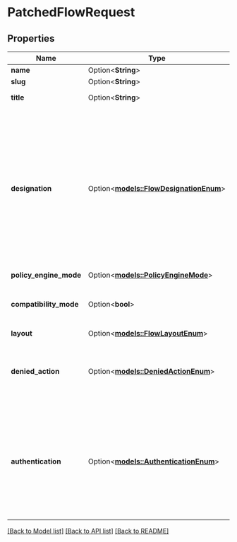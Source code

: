 # PatchedFlowRequest

## Properties

Name | Type | Description | Notes
------------ | ------------- | ------------- | -------------
**name** | Option<**String**> |  | [optional]
**slug** | Option<**String**> | Visible in the URL. | [optional]
**title** | Option<**String**> | Shown as the Title in Flow pages. | [optional]
**designation** | Option<[**models::FlowDesignationEnum**](FlowDesignationEnum.md)> | Decides what this Flow is used for. For example, the Authentication flow is redirect to when an un-authenticated user visits authentik.  * `authentication` - Authentication * `authorization` - Authorization * `invalidation` - Invalidation * `enrollment` - Enrollment * `unenrollment` - Unrenollment * `recovery` - Recovery * `stage_configuration` - Stage Configuration | [optional]
**policy_engine_mode** | Option<[**models::PolicyEngineMode**](PolicyEngineMode.md)> |  | [optional]
**compatibility_mode** | Option<**bool**> | Enable compatibility mode, increases compatibility with password managers on mobile devices. | [optional]
**layout** | Option<[**models::FlowLayoutEnum**](FlowLayoutEnum.md)> |  | [optional]
**denied_action** | Option<[**models::DeniedActionEnum**](DeniedActionEnum.md)> | Configure what should happen when a flow denies access to a user.  * `message_continue` - Message Continue * `message` - Message * `continue` - Continue | [optional]
**authentication** | Option<[**models::AuthenticationEnum**](AuthenticationEnum.md)> | Required level of authentication and authorization to access a flow.  * `none` - None * `require_authenticated` - Require Authenticated * `require_unauthenticated` - Require Unauthenticated * `require_superuser` - Require Superuser * `require_outpost` - Require Outpost | [optional]

[[Back to Model list]](../README.md#documentation-for-models) [[Back to API list]](../README.md#documentation-for-api-endpoints) [[Back to README]](../README.md)


